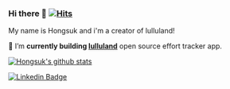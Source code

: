 ### Hi there 👋 [![Hits](https://hits.seeyoufarm.com/api/count/incr/badge.svg?url=https%3A%2F%2Fgithub.com%2deepbig)](https://hits.seeyoufarm.com)

My name is Hongsuk and i'm a creator of lulluland!

🔭 I’m **currently building [lulluland](https://github.com/deepbig/lulluland)** open source effort tracker app.

[![Hongsuk's github stats](https://github-readme-stats.vercel.app/api?username=deepbig)](https://github.com/anuraghazra/github-readme-stats)

[![Linkedin Badge](https://img.shields.io/badge/-LinkedIn-blue?style=flat-square&logo=Linkedin&logoColor=white&link=https://www.linkedin.com/in/hongsuk)](https://www.linkedin.com/in/hongsuk/)

<!--
**deepbig/deepbig** is a ✨ _special_ ✨ repository because its `README.md` (this file) appears on your GitHub profile.

Here are some ideas to get you started:

- 🔭 I’m currently working on ...
- 🌱 I’m currently learning ...
- 👯 I’m looking to collaborate on ...
- 🤔 I’m looking for help with ...
- 💬 Ask me about ...
- 📫 How to reach me: ...
- 😄 Pronouns: ...
- ⚡ Fun fact: ...
-->
